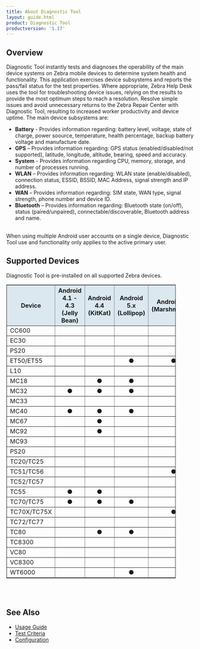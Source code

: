 ```yaml
---
title: About Diagnostic Tool
layout: guide.html
product: Diagnostic Tool
productversion: '1.17'
---
```


## Overview

Diagnostic Tool instantly tests and diagnoses the operability of the main device systems  on Zebra mobile devices to determine system health and functionality. This application exercises device subsystems and reports the pass/fail status for the test properties. Where appropriate, Zebra Help Desk uses the tool for troubleshooting device issues, relying on the results to provide the most optimum steps to reach a resolution. Resolve simple issues and avoid unnecessary returns to the Zebra Repair Center with Diagnostic Tool, resulting to increased worker productivity and device uptime. The main device subsystems are:

* **Battery** - Provides information regarding: battery level, voltage, state of charge, power soource, temperature, health percentage, backup battery voltage and manufacture date.
* **GPS** – Provides information regarding: GPS status (enabled/disabled/not supported), latitude, longitude, altitude, bearing, speed and accuracy.
* **System** - Provides information regarding CPU, memory, storage, and number of processes running.
* **WLAN** – Provides information regarding: WLAN state (enable/disabled), connection status, ESSID, BSSID, MAC Address, signal strength and IP address.
* **WAN** – Provides information regarding: SIM state, WAN type, signal strength, phone number and device ID.
* **Bluetooth** – Provides information regarding: Bluetooth state (on/off), status (paired/unpaired), connectable/discoverable, Bluetooth address and name. <br><br>

When using multiple Android user accounts on a single device, Diagnostic Tool use and functionality only applies to the active primary user.


## Supported Devices
Diagnostic Tool is pre-installed on all supported Zebra devices. 

<table class="facelift" align="center" style="width:90%" border="1" padding="5px">
  <tr bgcolor="#dce8ef">
    <th>Device</th>
    <th style="text-align:center">Android 4.1 - 4.3 <br>(Jelly Bean)</th>
    <th style="text-align:center">Android 4.4 <br>(KitKat)</th>
    <th style="text-align:center">Android 5.x <br>(Lollipop)</th>
    <th style="text-align:center">Android 6.x <br>(Marshmallow)</th>
    <th style="text-align:center">Android 7.x <br>(Nougat)</th>
    <th style="text-align:center">Android 8.x <br>(Oreo)</th>
    <th style="text-align:center">Android 9.x <br>(Pie)</th>
  </tr>
  <tr>
    <td>CC600</td>
    <td></td>
    <td></td>
    <td></td>
    <td></td>
    <td></td>
    <td style="text-align:center">&#x25cf;</td>
    <td></td>
  </tr>
  <tr>
    <td>EC30</td>
    <td></td>
    <td></td>
    <td></td>
    <td></td>
    <td></td>
    <td style="text-align:center">&#x25cf;</td>
    <td></td>
  </tr>
  <tr>
    <td>PS20</td>
    <td></td>
    <td></td>
    <td></td>
    <td></td>
    <td></td>
    <td style="text-align:center">&#x25cf;</td>
    <td></td>
  </tr>
  <tr>
    <td>ET50/ET55</td>
    <td></td>
    <td></td>
    <td style="text-align:center">&#x25cf;</td>
    <td style="text-align:center">&#x25cf;</td>
    <td></td>
    <td></td>
    <td></td>
  </tr>
  <tr>
    <td>L10</td>
    <td></td>
    <td></td>
    <td></td>
    <td></td>
    <td></td>
    <td style="text-align:center">&#x25cf;</td>
    <td></td>
  </tr>
  <tr>
    <td>MC18</td>
    <td></td>
    <td style="text-align:center">&#x25cf;</td>
    <td style="text-align:center">&#x25cf;</td>
    <td></td>
    <td></td>
    <td></td>
    <td></td>
  </tr>
  <tr>
    <td>MC32</td>
    <td style="text-align:center">&#x25cf;</td>
    <td style="text-align:center">&#x25cf;</td>
    <td style="text-align:center">&#x25cf;</td>
    <td></td>
    <td></td>
    <td></td>
    <td></td>
  </tr>
  <tr>
    <td>MC33</td>
    <td></td>
    <td></td>
    <td></td>
    <td></td>
    <td style="text-align:center">&#x25cf;</td>
    <td style="text-align:center">&#x25cf;</td>
    <td></td>
  </tr>
  <tr>
    <td>MC40</td>
    <td style="text-align:center">&#x25cf;</td>
    <td style="text-align:center">&#x25cf;</td>
    <td style="text-align:center">&#x25cf;</td>
    <td></td>
    <td></td>
    <td></td>
    <td></td>
  </tr>
  <tr>
    <td>MC67</td>
    <td></td>
    <td style="text-align:center">&#x25cf;</td>
    <td></td>
    <td></td>
    <td></td>
    <td></td>
    <td></td>
  </tr>
  <tr>
    <td>MC92</td>
    <td></td>
    <td style="text-align:center">&#x25cf;</td>
    <td></td>
    <td></td>
    <td></td>
    <td></td>
    <td></td>
  </tr>
  <tr>
    <td>MC93</td>
    <td></td>
    <td></td>
    <td></td>
    <td></td>
    <td></td>
    <td style="text-align:center">&#x25cf;</td>
    <td></td>
  </tr>
  <tr>
    <td>PS20</td>
    <td></td>
    <td></td>
    <td></td>
    <td></td>
    <td></td>
    <td style="text-align:center">&#x25cf;</td>
    <td style="text-align:center">&#x25cf;</td>
  </tr>
  <tr>
    <td>TC20/TC25</td>
    <td></td>
    <td></td>
    <td></td>
    <td></td>
    <td style="text-align:center">&#x25cf;</td>
    <td style="text-align:center">&#x25cf;</td>
    <td></td>
  </tr>
  <tr>
    <td>TC51/TC56</td>
    <td></td>
    <td></td>
    <td></td>
    <td style="text-align:center">&#x25cf;</td>
    <td style="text-align:center">&#x25cf;</td>
    <td style="text-align:center">&#x25cf;</td>
    <td></td>
  </tr>
  <tr>
    <td>TC52/TC57</td>
    <td></td>
    <td></td>
    <td></td>
    <td></td>
    <td></td>
    <td style="text-align:center">&#x25cf;</td>
    <td style="text-align:center">&#x25cf;</td>
  </tr>
  <tr>
    <td>TC55</td>
    <td style="text-align:center">&#x25cf;</td>
    <td style="text-align:center">&#x25cf;</td>
    <td></td>
    <td></td>
    <td></td>
    <td></td>
    <td></td>
  </tr>
  <tr>
    <td>TC70/TC75</td>
    <td style="text-align:center">&#x25cf;</td>
    <td style="text-align:center">&#x25cf;</td>
    <td style="text-align:center">&#x25cf;</td>
    <td></td>
    <td></td>
    <td></td>
    <td></td>
  </tr>
  <tr>
    <td>TC70X/TC75X</td>
    <td></td>
    <td></td>
    <td></td>
    <td style="text-align:center">&#x25cf;</td>
    <td style="text-align:center">&#x25cf;</td>
    <td style="text-align:center">&#x25cf;</td>
    <td></td>
  </tr>
  <tr>
    <td>TC72/TC77</td>
    <td></td>
    <td></td>
    <td></td>
    <td></td>
    <td></td>
    <td style="text-align:center">&#x25cf;</td>
    <td style="text-align:center">&#x25cf;</td>
  </tr>
  <tr>
    <td>TC80</td>
    <td></td>
    <td style="text-align:center">&#x25cf;</td>
    <td style="text-align:center">&#x25cf;</td>
    <td></td>
    <td style="text-align:center">&#x25cf;</td>
    <td></td>
    <td></td>
  </tr>
  <tr>
    <td>TC8300</td>
    <td></td>
    <td></td>
    <td></td>
    <td></td>
    <td></td>
    <td style="text-align:center">&#x25cf;</td>
    <td></td>
  </tr>
  <tr>
    <td>VC80</td>
    <td></td>
    <td></td>
    <td></td>
    <td></td>
    <td style="text-align:center">&#x25cf;</td>
    <td style="text-align:center">&#x25cf;</td>
    <td></td>
  </tr>
  <tr>
    <td>VC8300</td>
    <td></td>
    <td></td>
    <td></td>
    <td></td>
    <td></td>
    <td style="text-align:center">&#x25cf;</td>
    <td></td>
  </tr>
  <tr>
    <td>WT6000</td>
    <td></td>
    <td></td>
    <td style="text-align:center">&#x25cf;</td>
    <td></td>
    <td style="text-align:center">&#x25cf;</td>
    <td></td>
    <td></td>
  </tr>
</table>

<br>
<br>

## See Also

* [Usage Guide](../usage)
* [Test Criteria](../criteria)
* [Configuration](../configuration)

